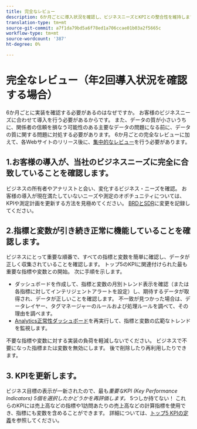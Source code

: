 ```yaml
---
title: 完全なレビュー
description: 6か月ごとに導入状況を確認し、ビジネスニーズとKPIとの整合性を維持します。
translation-type: tm+mt
source-git-commit: a7f1da79bd5a6f78ed1a706ccae01b03a2f5665c
workflow-type: tm+mt
source-wordcount: '387'
ht-degree: 0%

---
```



# 完全なレビュー（年2回導入状況を確認する場合）

6か月ごとに実装を確認する必要があるのはなぜですか。 お客様のビジネスニーズに合わせて導入を行う必要があるからです。 また、データの質が小さいうちに、関係者の信頼を損なう可能性のある主要なデータの問題になる前に、データの質に関する問題に対処する必要があります。 6か月ごとの完全なレビューに加えて、各Webサイトのリリース後に、[集中的なレビュー](/help/implement/review/focused-review.md)を行う必要があります。

## 1.お客様の導入が、当社のビジネスニーズに完全に合致していることを確認します。

ビジネスの所有者やアナリストと会い、変化するビジネス・ニーズを確認。 お客様の導入が現在満たしていないニーズや測定のオポチュニティについては、KPIや測定計画を更新する方法を見極めてください。 [BRDとSDR](https://experienceleague.adobe.com/docs/analytics-learn/tutorials/implementation/implementation-basics/creating-a-business-requirements-document.html?lang=en#implementation)に変更を記録してください。

## 2.指標と変数が引き続き正常に機能していることを確認します。

ビジネスにとって重要な順番で、すべての指標と変数を簡単に確認し、データが正しく収集されていることを確認します。 トップ5のKPIに関連付けられた最も重要な指標や変数との開始。 次に手順を示します。

* ダッシュボードを作成して、指標と変数の月別トレンド表示を確認（または各指標に対してインテリジェントアラートを設定）し、期待するデータが取得され、データが正しいことを確認します。 不一致が見つかった場合は、データレイヤー、タグマネージャーのルールおよび処理ルールを調べて、その理由を調べます。
* [Analytics正常性ダッシュボード](https://assets.adobe.com/public/9549dbe7-765a-4899-77b8-85cbba1a4252)を再実行して、指標と変数の広範なトレンドを監視します。

不要な指標や変数に対する実装の負荷を軽減しないでください。 ビジネスで不要になった指標または変数を無効にします。 後で削除したり再利用したりできます。

## 3. KPIを更新します。

ビジネス目標の表示が一新されたので、最も&#x200B;*重要なKPI (Key Performance Indicators) 5個を選択したかどうかを再評価します。* 5つしか持てない！ これらのKPIには売上高などの指標や1訪問あたりの売上高などの計算指標を使用でき、指標にも変数を含めることができます。 詳細については、[トップ5 KPIの定義](/help/implement/review/define-kpis.md)を参照してください。
